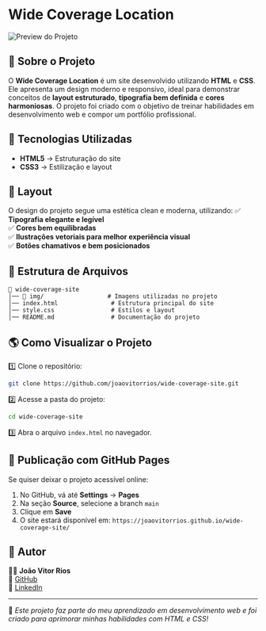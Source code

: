 # Wide Coverage Location

![Preview do Projeto](./img/project-preview.png)  

## 📌 Sobre o Projeto
O **Wide Coverage Location** é um site desenvolvido utilizando **HTML** e **CSS**. Ele apresenta um design moderno e responsivo, ideal para demonstrar conceitos de **layout estruturado**, **tipografia bem definida** e **cores harmoniosas**. O projeto foi criado com o objetivo de treinar habilidades em desenvolvimento web e compor um portfólio profissional.

## 🚀 Tecnologias Utilizadas
- **HTML5** → Estruturação do site
- **CSS3** → Estilização e layout

## 🎨 Layout
O design do projeto segue uma estética clean e moderna, utilizando:
✅ **Tipografia elegante e legível**  
✅ **Cores bem equilibradas**  
✅ **Ilustrações vetoriais para melhor experiência visual**  
✅ **Botões chamativos e bem posicionados**  

## 📂 Estrutura de Arquivos
```
📁 wide-coverage-site
│── 📁 img/                  # Imagens utilizadas no projeto
│── index.html               # Estrutura principal do site
│── style.css                # Estilos e layout
│── README.md                # Documentação do projeto
```

## 🌎 Como Visualizar o Projeto
1️⃣ Clone o repositório:
```bash
git clone https://github.com/joaovitorrios/wide-coverage-site.git
```

2️⃣ Acesse a pasta do projeto:
```bash
cd wide-coverage-site
```

3️⃣ Abra o arquivo `index.html` no navegador.

## 🚀 Publicação com GitHub Pages
Se quiser deixar o projeto acessível online:
1. No GitHub, vá até **Settings** → **Pages**
2. Na seção **Source**, selecione a branch `main`
3. Clique em **Save**
4. O site estará disponível em: `https://joaovitorrios.github.io/wide-coverage-site/`

## 📌 Autor
👨‍💻 **João Vitor Rios**  
🔗 [GitHub](https://github.com/joaovitorrios)  
🔗 [LinkedIn](https://www.linkedin.com/in/joaovitorrios/)  

---  
📢 *Este projeto faz parte do meu aprendizado em desenvolvimento web e foi criado para aprimorar minhas habilidades com HTML e CSS!*
